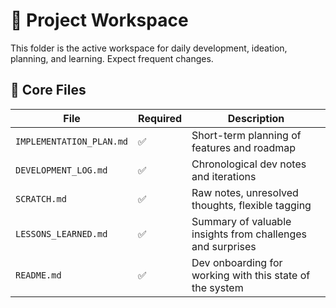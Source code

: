 # 🔄 Project Workspace

This folder is the active workspace for daily development, ideation, planning, and learning. Expect frequent changes.

## 📄 Core Files

| File                     | Required | Description |
|--------------------------|----------|-------------|
| `IMPLEMENTATION_PLAN.md` | ✅        | Short-term planning of features and roadmap |
| `DEVELOPMENT_LOG.md`     | ✅        | Chronological dev notes and iterations |
| `SCRATCH.md`             | ✅        | Raw notes, unresolved thoughts, flexible tagging |
| `LESSONS_LEARNED.md`     | ✅        | Summary of valuable insights from challenges and surprises |
| `README.md`              | ✅        | Dev onboarding for working with this state of the system |
